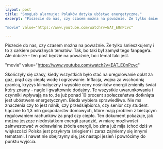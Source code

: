 ```yaml
---
layout: post
title: "SmogLab alarmuje: Polaków dotyka ubóstwo energetyczne."
excerpt: "Piszecie do nas, czy czasem można na poważnie. Że tylko śmieszkujemy i to z całkiem poważnych tematów. Tak, bo taki był zamysł tego fanpage’a. Ale dobrze – ten post będzie na poważnie, bo i temat taki jest."

"movie" value="https://www.youtube.com/watch?v=EAT_E0nPcvc"

---
```


Piszecie do nas, czy czasem można na poważnie. Że tylko śmieszkujemy i to z całkiem poważnych tematów. Tak, bo taki był zamysł tego fanpage’a. Ale dobrze – ten post będzie na poważnie, bo i temat taki jest.

"movie" value="https://www.youtube.com/watch?v=EAT_E0nPcvc"

Skończyły się czasy, kiedy wszystkich było stać na uregulowanie opłat za gaz, prąd czy ciepłą wodę i ogrzewanie. Inflacja, wojna za wschodnią granicą, kryzys klimatyczny i wysokie ceny nośników energii zmieniły świat który znamy - nagle i gwałtownie dodajmy. Te wszystkie uwarunkowania i czynniki wpływają na to, że już ponad 10 procent społeczeństwa dotknięta jest ubóstwem energetycznym. Bieda wybiera sprawiedliwe. Nie ma znaczenia czy to jest rolnik, czy przedsiębiorca, czy senior czy student. Łącznie to 1,3 mln gospodarstw domowych, które mają problem z bieżącym regulowaniem rachunków za prąd czy ciepło. Ten dokument pokazuje, jak można jeszcze niedostatkom energii zaradzić, w miarę możliwości zainwestować w odnawialne źródła energii, bo zima już mija (choć dziś w większości Polska jest przykryta śniegiem) i zaraz zajmiemy się innymi tematami. I nawet nie obejrzymy się, jak nastąpi jesień i powrócimy do punktu wyjścia. 
